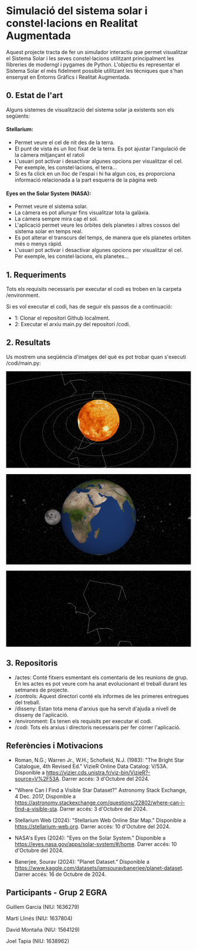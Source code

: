 # Simulació del sistema solar i constel·lacions en Realitat Augmentada

Aquest projecte tracta de fer un simulador interactiu que permet visualitzar el Sistema Solar i les seves constel·lacions utilitzant principalment
les llibreries de moderngl i pygames de Python. L'objectiu és representar el Sistema Solar el més fidelment possible utilitzant les tècniques que s'han ensenyat
en Entorns Gràfics i Realitat Augmentada.

## 0. Estat de l'art

Alguns sistemes de visualització del sistema solar ja existents son els següents:

#### Stellarium:
 - Permet veure el cel de nit des de la terra.
 - El punt de vista és un lloc fixat de la terra. Es pot ajustar l'angulació de la càmera mitjançant el ratolí
 - L'usuari pot activar i desactivar algunes opcions per visualitzar el cel. Per exemple, les constel·lacions, el terra...
 - Si es fa click en un lloc de l'espai i hi ha algun cos, es proporciona informació relacionada a la part esquerra de la pàgina web

#### Eyes on the Solar System (NASA):
 - Permet veure el sistema solar.
 - La càmera es pot allunyar fins visualitzar tota la galàxia.
 - La càmera sempre mira cap el sol.
 - L'aplicació permet veure les òrbites dels planetes i altres cossos del sistema solar en temps real.
 - Es pot alterar el transcurs del temps, de manera que els planetes orbiten més o menys ràpid.
 - L'usuari pot activar i desactivar algunes opcions per visualitzar el cel. Per exemple, les constel·lacions, els planetes...

## 1. Requeriments
Tots els requisits necessaris per executar el codi es troben en la carpeta /environment. 

Si es vol executar el codi, has de seguir els passos de a continuació:
* 1: Clonar el repositori Github localment. 
* 2: Executar el arxiu main.py del repositori /codi.

## 2. Resultats
Us mostrem una seqüència d'imatges del què es pot trobar quan s'executi /codi/main.py:

![Foto d'entrada](images/entrada.png)

![Mode satèl·lit](images/planetes.png)

![Estrelles i constel·lacions](images/satellites.png)


## 3. Repositoris 
* /actes: Conté fitxers esmentant els comentaris de les reunions de grup. En les actes es pot veure com ha anat evolucionant el treball durant les setmanes de projecte. 
* /controls: Aquest directori conté els informes de les primeres entregues del treball. 
* /disseny: Estan tota mena d'arxius que ha servit d'ajuda a nivell de disseny de l'aplicació. 
* /environment: Es tenen els requisits per executar el codi.
* /codi: Tots els arxius i directoris necessaris per fer córrer l'aplicació.


## Referències i Motivacions
* Roman, N.G.; Warren Jr., W.H.; Schofield, N.J. (1983): "The Bright Star Catalogue, 4th Revised Ed." VizieR Online Data Catalog: V/53A. Disponible a https://vizier.cds.unistra.fr/viz-bin/VizieR?-source=V%2F53A. Darrer accés: 3 d'Octubre del 2024.

* "Where Can I Find a Visible Star Dataset?" Astronomy Stack Exchange, 4 Dec. 2017, Disponible a https://astronomy.stackexchange.com/questions/22802/where-can-i-find-a-visible-sta. Darrer accés: 3 d'Octubre del 2024.
  
* Stellarium Web (2024): "Stellarium Web Online Star Map." Disponible a https://stellarium-web.org. Darrer accés: 10 d'Octubre del 2024.
  
* NASA's Eyes (2024): "Eyes on the Solar System." Disponible a https://eyes.nasa.gov/apps/solar-system/#/home. Darrer accés: 10 d'Octubre del 2024.

* Banerjee, Sourav (2024): "Planet Dataset." Disponible a https://www.kaggle.com/datasets/iamsouravbanerjee/planet-dataset. Darrer accés: 16 de Octubre de 2024.


## Participants - Grup 2 EGRA
Guillem Garcia (NIU: 1636279)

Martí Llinés (NIU: 1637804)

David Montaña (NIU: 1564129)

Joel Tapia (NIU: 1638962)




